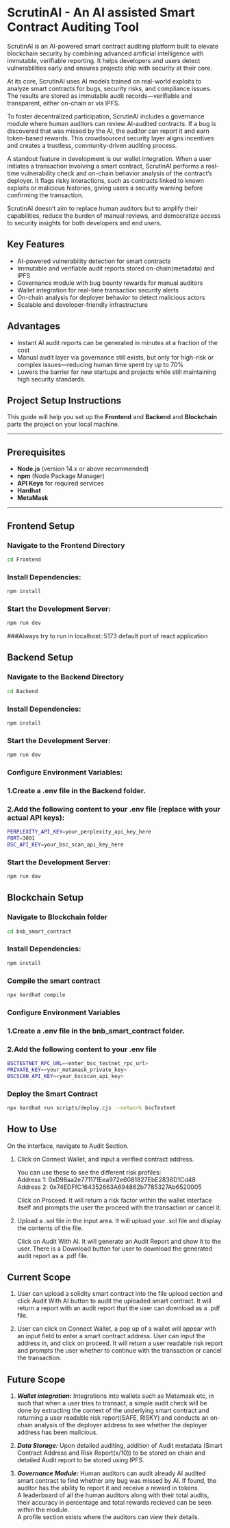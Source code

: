 # ScrutinAI - An AI assisted Smart Contract Auditing Tool  

ScrutinAI is an AI-powered smart contract auditing platform built to elevate blockchain security by combining advanced artificial intelligence with immutable, verifiable reporting. It helps developers and users detect vulnerabilities early and ensures projects ship with security at their core.

At its core, ScrutinAI uses AI models trained on real-world exploits to analyze smart contracts for bugs, security risks, and compliance issues. The results are stored as immutable audit records—verifiable and transparent, either on-chain or via IPFS.

To foster decentralized participation, ScrutinAI includes a governance module where human auditors can review AI-audited contracts. If a bug is discovered that was missed by the AI, the auditor can report it and earn token-based rewards. This crowdsourced security layer aligns incentives and creates a trustless, community-driven auditing process.

A standout feature in development is our wallet integration. When a user initiates a transaction involving a smart contract, ScrutinAI performs a real-time vulnerability check and on-chain behavior analysis of the contract’s deployer. It flags risky interactions, such as contracts linked to known exploits or malicious histories, giving users a security warning before confirming the transaction.

ScrutinAI doesn’t aim to replace human auditors but to amplify their capabilities, reduce the burden of manual reviews, and democratize access to security insights for both developers and end users.  

## Key Features  

- AI-powered vulnerability detection for smart contracts
- Immutable and verifiable audit reports stored on-chain(metadata) and IPFS
- Governance module with bug bounty rewards for manual auditors
- Wallet integration for real-time transaction security alerts
- On-chain analysis for deployer behavior to detect malicious actors
- Scalable and developer-friendly infrastructure  

## Advantages
- Instant AI audit reports can be generated in minutes at a fraction of the cost
- Manual audit layer via governance still exists, but only for high-risk or complex issues—reducing human time spent by up to 70%
- Lowers the barrier for new startups and projects while still maintaining high security standards.

## Project Setup Instructions

This guide will help you set up the **Frontend** and **Backend** and **Blockchain** parts the project on your local machine.

---

## Prerequisites

- **Node.js** (version 14.x or above recommended)
- **npm** (Node Package Manager)
- **API Keys** for required services
- **Hardhat**
- **MetaMask**

---

## Frontend Setup

### Navigate to the Frontend Directory

```bash
cd Frontend
```
### Install Dependencies:

```bash
npm install
```
### Start the Development Server:

```bash
npm run dev
```

###Always try to run in localhost::5173 default port of react application

## Backend Setup

### Navigate to the Backend Directory

```bash
cd Backend
```
### Install Dependencies:

```bash
npm install
```
### Start the Development Server:

```bash
npm run dev
```

### Configure Environment Variables:

### 1.Create a .env file in the Backend folder.
### 2.Add the following content to your .env file (replace with your actual API keys):

```bash
PERPLEXITY_API_KEY=your_perplexity_api_key_here
PORT=3001
BSC_API_KEY=your_bsc_scan_api_key_here
```
### Start the Development Server:

```bash
npm run dev
```
## Blockchain Setup

### Navigate to Blockchain folder

```bash
cd bnb_smart_contract
```

### Install Dependencies:

```bash
npm install
```

### Compile the smart contract

```bash
npx hardhat compile
```

### Configure Environment Variables

### 1.Create a .env file in the bnb_smart_contract folder.
### 2.Add the following content to your .env file

```bash
BSCTESTNET_RPC_URL=<enter_bsc_testnet_rpc_url>
PRIVATE_KEY=<your_metamask_private_key>
BSCSCAN_API_KEY=<your_bscscan_api_key>
```
### Deploy the Smart Contract

```bash
npx hardhat run scripts/deploy.cjs --network bscTestnet
```
## How to Use

On the interface, navigate to Audit Section.  

1. Click on Connect Wallet, and input a verified contract address.

    You can use these to see the different risk profiles:   
Address 1: 0xD98aa2e771171Eea972e6081827EbE2836D1Cd48   
Address 2: 0x74EDFfC164352663A694862b7785327Ab6520005  

    Click on Proceed. It will return a risk factor within the wallet interface itself and prompts the user the proceed with the transaction or cancel it.

2. Upload a .sol file in the input area. It will upload your .sol file and display the contents of the file.  

    Click on Audit With AI. It will generate an Audit Report and show it to the user. There is a Download button for user to download the generated audit report as a .pdf file.



## Current Scope

1. User can upload a solidity smart contract into the file upload section and click Audit With AI button to audit the uploaded smart contract. It will return a report with an audit report that the user can download as a .pdf file.

2. User can click on Connect Wallet, a pop up of a wallet will appear with an input field to enter a smart contract address. User can input the address in, and click on proceed. It will return a user readable risk report and prompts the user whether to continue with the transaction or cancel the transaction.

## Future Scope

1. ***Wallet integration:***  Integrations into wallets such as Metamask etc, in such that when a user tries to transact, a simple audit check will be done by extracting the context of the underlying smart contract and returning a user readable risk report(SAFE, RISKY) and conducts an on-chain analysis of the deployer address to see whether the deployer address has been malicious.

2. ***Data Storage:*** Upon detailed auditing, addition of Audit metadata (Smart Contract Address and Risk Report(x/10)) to be stored on chain and detailed Audit report to be stored using IPFS.

3. ***Governance Module:*** Human auditors can audit already AI audited smart contract to find whether any bug was missed by AI. If found, the auditor has the ability to report it and receive a reward in tokens.   
A leaderboard of all the human auditors along with their total audits, their accuracy in percentage and total rewards recieved can be seen within the module.  
A profile section exists where the auditors can view their details.

